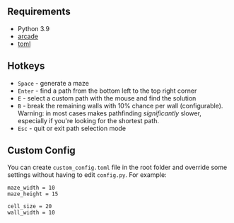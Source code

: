 Requirements
------------
- Python 3.9
- [arcade](https://pypi.org/project/arcade/)
- [toml](https://pypi.org/project/toml/)

Hotkeys
-------
- `Space` - generate a maze
- `Enter` - find a path from the bottom left to the top right corner
- `E` - select a custom path with the mouse and find the solution
- `B` - break the remaining walls with 10% chance per wall (configurable).
Warning: in most cases makes pathfinding *significantly* slower,
especially if you're looking for the shortest path.
- `Esc` - quit or exit path selection mode

Custom Config
--------------
You can create `custom_config.toml` file in the root folder and override some settings without having to edit `config.py`.
For example:
```
maze_width = 10
maze_height = 15

cell_size = 20
wall_width = 10
```